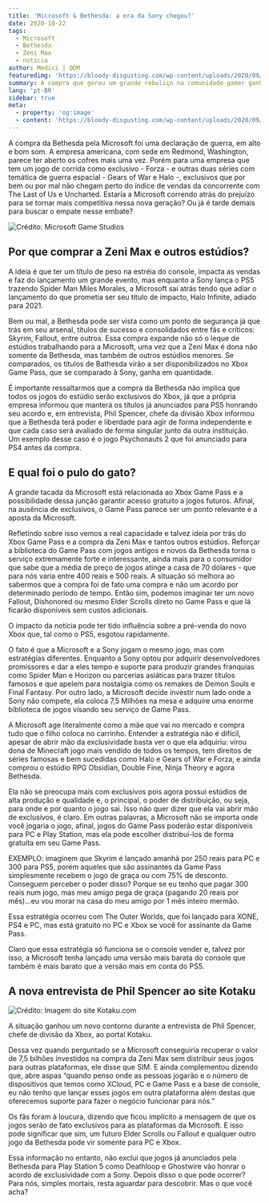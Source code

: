 ```yaml
---
title: 'Microsoft & Bethesda: a era da Sony chegou?'
date: 2020-10-22
tags: 
  - Microsoft
  - Bethesda
  - Zeni Max
  - notícia
author: Medici | QDM
featuredimg: 'https://bloody-disgusting.com/wp-content/uploads/2020/09/xboxbeth.jpg'
summary: A compra que gerou um grande rebuliço na comunidade gamer ganha novos contornos. Nós da QDM mastigamos pra você!
lang: 'pt-BR'
sidebar: true
meta:
  - property: 'og:image'
  - content: 'https://bloody-disgusting.com/wp-content/uploads/2020/09/xboxbeth.jpg'
---
```


A compra da Bethesda pela Microsoft foi uma declaração de guerra, em alto e bom som. A empresa americana, com sede em Redmond, Washington, parece ter aberto os cofres mais uma vez. Porém para uma empresa que tem um jogo de corrida como exclusivo - Forza - e outras duas séries com temática de guerra espacial - Gears of War e Halo -, exclusivos que por bem ou por mal não chegam perto do índice de vendas da concorrente com The Last of Us e Uncharted. Estaria a Microsoft correndo atrás do prejuízo para se tornar mais competitiva nessa nova geração? Ou já é tarde demais para buscar o empate nesse embate?

![Crédito: Microsoft Game Studios](https://tecnoblog.net/meiobit/wp-content/uploads/2020/09/bethesda.jpg)

## Por que comprar a Zeni Max e outros estúdios?

A ideia é que ter um título de peso na estréia do console, impacta as vendas e faz do lançamento um grande evento, mas enquanto a Sony lança o PS5 trazendo Spider Man Miles Morales, a Microsoft sai atrás tendo que adiar o lançamento do que prometia ser seu título de impacto, Halo Infinite, adiado para 2021.

Bem ou mal, a Bethesda pode ser vista como um ponto de segurança já que trás em seu arsenal, títulos de sucesso e consolidados entre fãs e críticos: Skyrim, Fallout, entre outros. Essa compra expande não só o leque de estúdios trabalhando para a Microsoft, uma vez que a Zeni Max é dona não somente da Bethesda, mas também de outros estúdios menores. Se comparados, os títulos de Bathesda virão a ser disponibilizados no Xbox Game Pass, que se comparado à Sony, ganha em quantidade.

É importante ressaltarmos que a compra da Bethesda não implica que todos os jogos do estúdio serão exclusivos do Xbox, já que a própria empresa informou que manterá os títulos já anunciados para PS5 honrando seu acordo e, em entrevista, Phil Spencer, chefe da divisão Xbox informou que a Bethesda terá poder e liberdade para agir de forma independente e que cada caso será avaliado de forma singular junto da outra instituição. Um exemplo desse caso é o jogo Psychonauts 2 que foi anunciado para PS4 antes da compra.

## E qual foi o pulo do gato?

A grande tacada da Microsoft está relacionada ao Xbox Game Pass e a possibilidade dessa junção garantir acesso gratuito a jogos futuros. Afinal, na ausência de exclusivos, o Game Pass parece ser um ponto relevante e a aposta da Microsoft.

Refletindo sobre isso vemos a real capacidade e talvez ideia por trás do Xbox Game Pass e a compra da Zeni Max e tantos outros estúdios. Reforçar a biblioteca do Game Pass com jogos antigos e novos da Bethesda torna o serviço extremamente forte e interessante, ainda mais para o consumidor que sabe que a média de preço de jogos atinge a casa de 70 dólares - que para nós varia entre 400 reais e 500 reais. A situação só melhora ao sabermos que a compra foi de fato uma compra e não um acordo por determinado período de tempo. Então sim, podemos imaginar ter um novo Fallout, Dishonored ou mesmo Elder Scrolls direto no Game Pass e que lá ficarão disponíveis sem custos adicionais.

O impacto da notícia pode ter tido influência sobre a pré-venda do novo Xbox que, tal como o PS5, esgotou rapidamente.

O fato é que a Microsoft e a Sony jogam o mesmo jogo, mas com estratégias diferentes. Enquanto a Sony optou por adquirir desenvolvedores promissores e dar a eles tempo e suporte para produzir grandes franquias como Spider Man e Horizon ou parcerias asiáticas para trazer títulos famosos e que apelem  para nostalgia como os remakes de Demon Souls e Final Fantasy. Por outro lado, a Microsoft decide investir num lado onde a Sony não compete, ela coloca 7,5 Milhões na mesa e adquire uma enorme biblioteca de jogos visando seu serviço de Game Pass.

A Microsoft age literalmente como a mãe que vai no mercado e compra tudo que o filho coloca no carrinho. Entender a estratégia não é difícil, apesar de abrir mão da exclusividade basta ver o que ela adquiriu: virou dona de Minecraft jogo mais vendido de todos os tempos, tem direitos de séries famosas e bem sucedidas como Halo e Gears of War e Forza, e ainda comprou o estúdio RPG Obsidian, Double Fine, Ninja Theory e agora Bethesda.

Ela não se preocupa mais com exclusivos pois agora possui estúdios de alta produção e qualidade e, o principal, o poder de distribuição, ou seja, para onde e por quanto o jogo sai. Isso não quer dizer que ela vai abrir mão de exclusivos, é claro. Em outras palavras, a Microsoft não se importa onde você jogaria o jogo, afinal, jogos do Game Pass poderão estar disponíveis para PC e Play Station, mas ela pode escolher distribuí-los de forma gratuíta em seu Game Pass.

EXEMPLO: imaginem que Skyrim é lançado amanhã por 250 reais para PC e 300 para PS5, porém aqueles que são assinantes da Game Pass simplesmente recebem o jogo de graça ou com 75% de desconto. Conseguem perceber o poder disso? Porque se eu tenho que pagar 300 reais num jogo, mas meu amigo pega de graça (pagando 20 reais por mês)...eu vou morar na casa do meu amigo por 1 mês inteiro mermão.

Essa estratégia ocorreu com The Outer Worlds, que foi lançado para XONE, PS4 e PC, mas está gratuito no PC e Xbox se você for assinante da Game Pass.

Claro que essa estratégia só funciona se o console vender e, talvez por isso, a Microsoft tenha lançado uma versão mais barata do console que também é mais barato que a versão mais em conta do PS5.

## A nova entrevista de Phil Spencer ao site Kotaku

![Crédito: Imagem do site Kotaku.com](https://i.kinja-img.com/gawker-media/image/upload/c_scale,f_auto,fl_progressive,pg_1,q_80,w_1600/t9fwrwia9amfw97ki8mv.jpg)

A situação ganhou um novo contorno durante a entrevista de Phil Spencer, chefe de divisão da Xbox, ao portal Kotaku.

Dessa vez quando perguntado se a Microsoft conseguiria recuperar o valor de 7,5 bilhões investidos na compra da Zeni Max sem distribuir seus jogos para outras plataformas, ele disse que SIM. E ainda complementou dizendo que, abre aspas “quando penso onde as pessoas jogarão e o número de dispositivos que temos como XCloud, PC e Game Pass e a base de console, eu não tenho que lançar esses jogos em outra plataforma além destas que oferecemos suporte para fazer o negócio funcionar para nós.”

Os fãs foram à loucura, dizendo que ficou implícito a mensagem de que os jogos serão de fato exclusivos para as plataformas da Microsoft. E isso pode significar que sim, um futuro Elder Scrolls ou Fallout e qualquer outro jogo da Bethesda pode vir somente para PC e Xbox.

Essa informação no entanto, não exclui que jogos já anunciados pela Bethesda para Play Station 5 como Deathloop e Ghostwire vão honrar o acordo de exclusividade com a Sony. Depois disso o que pode ocorrer? Para nós, simples mortais, resta aguardar para descobrir. Mas o que você acha?